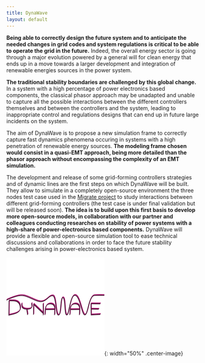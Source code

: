 ```yaml
---
title: DynaWave
layout: default
---
```

<!--
    Except where otherwise noted, content in this website is Copyright (c)
    2015-2020, RTE (http://www.rte-france.com) and licensed under a
    CC-BY-4.0 (https://creativecommons.org/licenses/by/4.0/)
    license. All rights reserved.
-->

**Being able to correctly design the future system and to anticipate the needed changes in grid codes and system regulations is critical to be able to operate the grid in the future.** Indeed, the overall energy sector is going through a major evolution powered by a general will for clean energy that ends up in a move towards a larger development and integration of renewable energies sources in the power system.

**The traditional stability boundaries are challenged by this global change.** In a system with a high percentage of power electronics based components, the classical phasor approach may be unadapted and unable to capture all the possible interactions between the different controllers themselves and between the controllers and the system, leading to inappropriate control and regulations designs that can end up in future large incidents on the system.

The aim of DynaWave is to propose a new simulation frame to correctly capture fast dynamics phenomena occuring in systems with a high penetration of renewable energy sources. **The modeling frame chosen would consist in a quasi-EMT approach, being more detailed than the phasor approach without encompassing the complexity of an EMT simulation.**

The development and release of some grid-forming controllers strategies and of dynamic lines are the first steps on which DynaWave will be built. They allow to simulate in a completely open-source environment the three nodes test case used in the [Migrate project](https://www.h2020-migrate.eu/) to study interactions between different grid-forming controllers (the test case is under final validation but will be released soon). **The idea is to build upon this first basis to develop more open-source models, in collaboration with our partner and colleagues conducting researches on stability of power systems with a high-share of power-electronics based components.** DynaWave will provide a flexible and open-source simulation tool to ease technical discussions and collaborations in order to face the future stability challenges arising in power-electronics based system.

![image](../assets/images/DynaWave.png){: width="50%" .center-image}